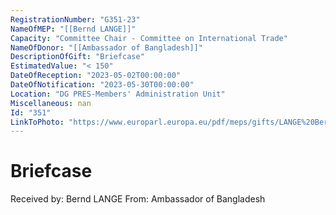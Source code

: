 ```yaml
---
RegistrationNumber: "G351-23"
NameOfMEP: "[[Bernd LANGE]]"
Capacity: "Committee Chair - Committee on International Trade"
NameOfDonor: "[[Ambassador of Bangladesh]]"
DescriptionOfGift: "Briefcase"
EstimatedValue: "< 150"
DateOfReception: "2023-05-02T00:00:00"
DateOfNotification: "2023-05-30T00:00:00"
Location: "DG PRES-Members' Administration Unit"
Miscellaneous: nan
Id: "351"
LinkToPhoto: "https://www.europarl.europa.eu/pdf/meps/gifts/LANGE%20Bernd_G351-23.jpg#"
---
```


# Briefcase

Received by: Bernd LANGE
From: Ambassador of Bangladesh
